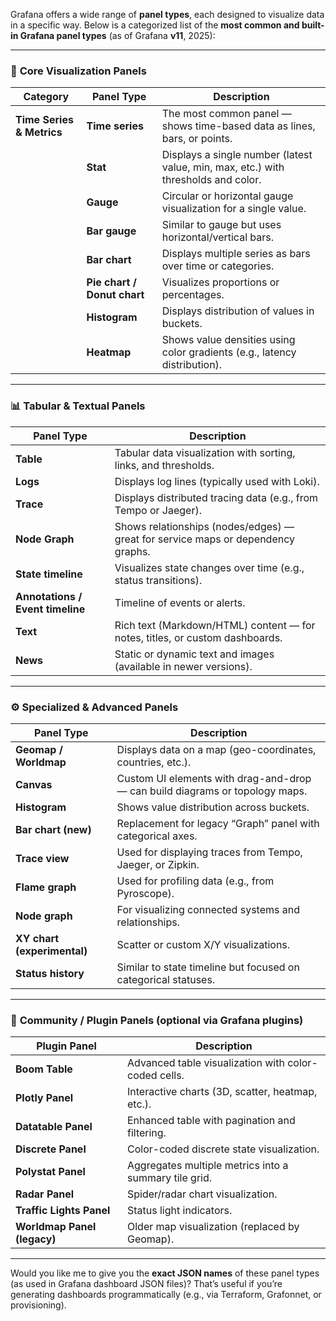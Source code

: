 Grafana offers a wide range of **panel types**, each designed to visualize data in a specific way. Below is a categorized list of the **most common and built-in Grafana panel types** (as of Grafana **v11**, 2025):

---

### 🧭 **Core Visualization Panels**

| Category                  | Panel Type                  | Description                                                                        |
| ------------------------- | --------------------------- | ---------------------------------------------------------------------------------- |
| **Time Series & Metrics** | **Time series**             | The most common panel — shows time-based data as lines, bars, or points.           |
|                           | **Stat**                    | Displays a single number (latest value, min, max, etc.) with thresholds and color. |
|                           | **Gauge**                   | Circular or horizontal gauge visualization for a single value.                     |
|                           | **Bar gauge**               | Similar to gauge but uses horizontal/vertical bars.                                |
|                           | **Bar chart**               | Displays multiple series as bars over time or categories.                          |
|                           | **Pie chart / Donut chart** | Visualizes proportions or percentages.                                             |
|                           | **Histogram**               | Displays distribution of values in buckets.                                        |
|                           | **Heatmap**                 | Shows value densities using color gradients (e.g., latency distribution).          |

---

### 📊 **Tabular & Textual Panels**

| Panel Type                       | Description                                                                      |
| -------------------------------- | -------------------------------------------------------------------------------- |
| **Table**                        | Tabular data visualization with sorting, links, and thresholds.                  |
| **Logs**                         | Displays log lines (typically used with Loki).                                   |
| **Trace**                        | Displays distributed tracing data (e.g., from Tempo or Jaeger).                  |
| **Node Graph**                   | Shows relationships (nodes/edges) — great for service maps or dependency graphs. |
| **State timeline**               | Visualizes state changes over time (e.g., status transitions).                   |
| **Annotations / Event timeline** | Timeline of events or alerts.                                                    |
| **Text**                         | Rich text (Markdown/HTML) content — for notes, titles, or custom dashboards.     |
| **News**                         | Static or dynamic text and images (available in newer versions).                 |

---

### ⚙️ **Specialized & Advanced Panels**

| Panel Type                  | Description                                                                  |
| --------------------------- | ---------------------------------------------------------------------------- |
| **Geomap / Worldmap**       | Displays data on a map (geo-coordinates, countries, etc.).                   |
| **Canvas**                  | Custom UI elements with drag-and-drop — can build diagrams or topology maps. |
| **Histogram**               | Shows value distribution across buckets.                                     |
| **Bar chart (new)**         | Replacement for legacy “Graph” panel with categorical axes.                  |
| **Trace view**              | Used for displaying traces from Tempo, Jaeger, or Zipkin.                    |
| **Flame graph**             | Used for profiling data (e.g., from Pyroscope).                              |
| **Node graph**              | For visualizing connected systems and relationships.                         |
| **XY chart (experimental)** | Scatter or custom X/Y visualizations.                                        |
| **Status history**          | Similar to state timeline but focused on categorical statuses.               |

---

### 🧩 **Community / Plugin Panels (optional via Grafana plugins)**

| Plugin Panel                | Description                                           |
| --------------------------- | ----------------------------------------------------- |
| **Boom Table**              | Advanced table visualization with color-coded cells.  |
| **Plotly Panel**            | Interactive charts (3D, scatter, heatmap, etc.).      |
| **Datatable Panel**         | Enhanced table with pagination and filtering.         |
| **Discrete Panel**          | Color-coded discrete state visualization.             |
| **Polystat Panel**          | Aggregates multiple metrics into a summary tile grid. |
| **Radar Panel**             | Spider/radar chart visualization.                     |
| **Traffic Lights Panel**    | Status light indicators.                              |
| **Worldmap Panel (legacy)** | Older map visualization (replaced by Geomap).         |

---

Would you like me to give you the **exact JSON names** of these panel types (as used in Grafana dashboard JSON files)?
That’s useful if you’re generating dashboards programmatically (e.g., via Terraform, Grafonnet, or provisioning).
